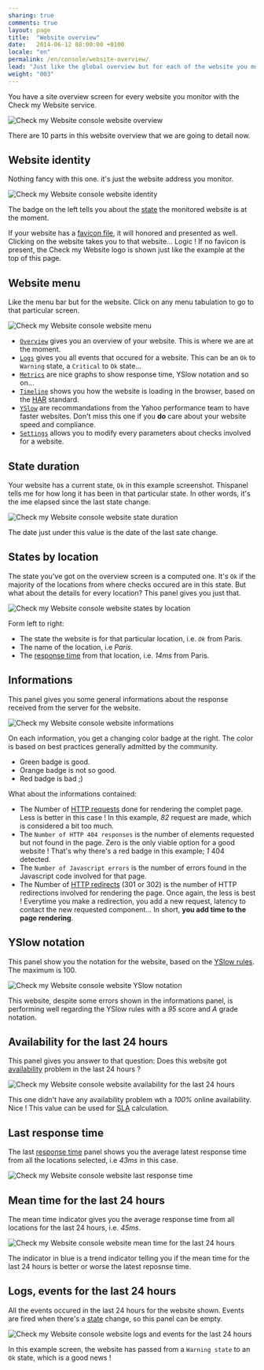 ```yaml
---
sharing: true
comments: true
layout: page
title:  "Website overview"
date:   2014-06-12 08:00:00 +0100
locale: "en"
permalink: /en/console/website-overview/
lead: "Just like the global overview but for each of the website you monitor."
weight: "003"
---
```


You have a site overview screen for every website you monitor with the Check my Website service.

![Check my Website console website overview](/assets/img/fullsize/en/console/website-overview/website-overview.png)

There are 10 parts in this website overview that we are going to detail now.

## Website identity

Nothing fancy with this one. it's just the website address you monitor.

![Check my Website console website identity](/assets/img/fullsize/en/console/website-overview/website-url.png)

The badge on the left tells you about the [state](/en/terms-definitions/) the monitored website is at the moment.

If your website has a [favicon file](http://en.wikipedia.org/wiki/Favicon), it will honored and presented as well. Clicking on the website takes you to that website… Logic ! If no favicon is present, the Check my Website logo is shown just like the example at the top of this page.

## Website menu

Like the menu bar but for the website. Click on any menu tabulation to go to that particular screen.

![Check my Website console website menu](/assets/img/fullsize/en/console/website-overview/website-menu.png)

- [`Overview`](/en/console/website-overview/) gives you an overview of your website. This is where we are at the moment.
- [`Logs`](/en/console/website-events/) gives you all events that occured for a website. This can be an `Ok` to `Warning` state, a `Critical` to `Ok` state…
- [`Metrics`](/en/console/website-metrics/) are nice graphs to show response time, YSlow notation and so on…
- [`Timeline`](/en/console/website-timeline/) shows you how the website is loading in the browser, based on the [HAR](http://www.softwareishard.com/blog/har-12-spec/) standard.
- [`YSlow`](/en/console/website-yslow/) are recommandations from the Yahoo performance team to have faster websites. Don't miss this one if you **do** care about your website speed and compliance.
- [`Settings`](/en/console/website-settings/) allows you to modify every parameters about checks involved for a website.

## State duration

Your website has a current state, `Ok` in this example screenshot. Thispanel tells me for how long it has been in that particular state. In other words, it's the ime elapsed since the last state change. 

![Check my Website console website state duration](/assets/img/fullsize/en/console/website-overview/state-duration.png)

The date just under this value is the date of the last sate change.

## States by location

The state you've got on the overview screen is a computed one. It's `Ok` if the majority of the locations from where checks occured are in this state. But what about the details for every location? This panel gives you just that.

![Check my Website console website states by location](/assets/img/fullsize/en/console/website-overview/states.png)

Form left to right:

- The state the website is for that particular location, i.e. *`Ok`* from Paris.
- The name of the location, i.e *Paris*.
- The [response time](/en/terms-definitions/#response-time) from that location, i.e. *14ms* from Paris.

## Informations

This panel gives you some general informations about the response received from the server for the website.

![Check my Website console website informations](/assets/img/fullsize/en/console/website-overview/informations.png)

On each information, you get a changing color badge at the right. The color is based on best practices generally admitted by the community.

- Green badge is good.
- Orange badge is not so good.
- Red badge is bad ;) 

What about the informations contained:

- The Number of [HTTP requests](/en/terms-definitions/#http-request) done for rendering the complet page. Less is better in this case ! In this example, *82* request are made, which is considered a bit too much.
- The `Number of HTTP 404 responses` is the number of elements requested but not found in the page. Zero is the only viable option for a good website ! That's why there's a red badge in this example; *1* 404 detected.
- The `Number of Javascript errors` is the number of errors found in the Javascript code involved for that page.
- The Number of [HTTP redirects](/en/terms-definitions/#http-redirect) (301 or 302) is the number of HTTP redirections involved for rendering the page. Once again, the less is best ! Everytime you make a redirection, you add a new request, latency to contact the new requested component… In short, **you add time to the page rendering**.

## YSlow notation

This panel show you the notation for the website, based on the [YSlow rules](http://checkmyws.github.io/yslow-rules/en/). The maximum is 100.

![Check my Website console website YSlow notation](/assets/img/fullsize/en/console/website-overview/yslow.png)

This website, despite some errors shown in the informations panel, is performing well regarding the YSlow rules with a *95* score and *A* grade notation.

## Availability for the last 24 hours

This panel gives you answer to that question: Does this website got [availability](/en/terms-definitions/#availability) problem in the last 24 hours ?

![Check my Website console website availability for the last 24 hours](/assets/img/fullsize/en/console/website-overview/availability.png)

This one didn't have any availability problem wth a *100%* online availability. Nice ! This value can be used for [SLA](/en/terms-definitions/#service-level-agreement) calculation.

## Last response time

The last [response time](/en/terms-definitions/#response-time) panel shows you the average latest response time from all the locations selected, i.e *43ms* in this case.

![Check my Website console website last response time](/assets/img/fullsize/en/console/website-overview/last-response-time.png)

## Mean time for the last 24 hours

The mean time indicator gives you the average response time from all locations for the last 24 hours, i.e. *45ms*.

![Check my Website console website mean time for the last 24 hours](/assets/img/fullsize/en/console/website-overview/mean-time.png)

The indicator in blue is a trend indicator telling you if the mean time for the last 24 hours is better or worse the latest reposnse time.

## Logs, events for the last 24 hours

All the events occured in the last 24 hours for the website shown. Events are fired when there's a [state](/en/terms-definitions/) change, so this panel can be empty.

![Check my Website console website logs and events for the last 24 hours](/assets/img/fullsize/en/console/website-overview/logs.png)

In this example screen, the website has passed from a `Warning state` to an `Ok` state, which is a good news !